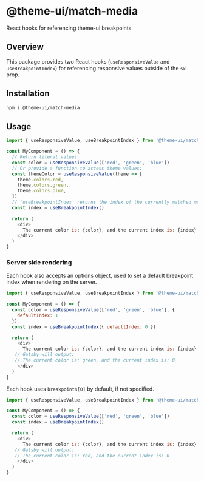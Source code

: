 # @theme-ui/match-media

React hooks for referencing theme-ui breakpoints.

## Overview

This package provides two React hooks (`useResponsiveValue` and `useBreakpointIndex`) for referencing responsive values outside of the `sx` prop.

## Installation

```sh
npm i @theme-ui/match-media
```

## Usage

```js
import { useResponsiveValue, useBreakpointIndex } from '@theme-ui/match-media'

const MyComponent = () => {
  // Return literal values:
  const color = useResponsiveValue(['red', 'green', 'blue'])
  // Or provide a function to access theme values:
  const themeColor = useResponsiveValue(theme => [
    theme.colors.red,
    theme.colors.green,
    theme.colors.blue,
  ])
  // `useBreakpointIndex` returns the index of the currently matched media query:
  const index = useBreakpointIndex()

  return (
    <div>
      The current color is: {color}, and the current index is: {index}
    </div>
  )
}
```

### Server side rendering

Each hook also accepts an options object, used to set a default breakpoint index when rendering on the server.

```js
import { useResponsiveValue, useBreakpointIndex } from '@theme-ui/match-media'

const MyComponent = () => {
  const color = useResponsiveValue(['red', 'green', 'blue'], {
    defaultIndex: 1
  })
  const index = useBreakpointIndex({ defaultIndex: 0 })

  return (
    <div>
      The current color is: {color}, and the current index is: {index} 
   // Gatsby will output: 
   // The current color is: green, and the current index is: 0
    </div>
  )
}
```

Each hook uses `breakpoints[0]` by default, if not specified.

```js
import { useResponsiveValue, useBreakpointIndex } from '@theme-ui/match-media'

const MyComponent = () => {
  const color = useResponsiveValue(['red', 'green', 'blue'])
  const index = useBreakpointIndex()

  return (
    <div>
      The current color is: {color}, and the current index is: {index} 
   // Gatsby will output: 
   // The current color is: red, and the current index is: 0
    </div>
  )
}
```

